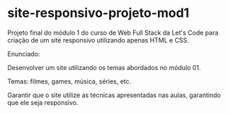 # site-responsivo-projeto-mod1
 <p>Projeto final do módulo 1 do curso de Web Full Stack da Let's Code para criação de um site responsivo utilizando apenas HTML e CSS.</p>


<p>Enunciado:</p>

<p>Desenvolver um site utilizando os temas abordados no módulo 01.</p>
<p>Temas: filmes, games, música, séries, etc.</p>
<p>Garantir que o site utilize as técnicas apresentadas nas aulas, garantindo que ele seja responsivo.</p>
